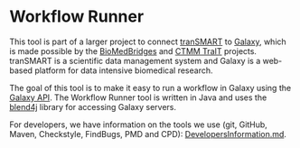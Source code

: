 # Workflow Runner


This tool is part of a larger project to connect [tranSMART](http://transmartfoundation.org/) to [Galaxy](https://usegalaxy.org/), which is made possible by the [BioMedBridges](http://www.biomedbridges.eu/) and [CTMM TraIT](http://www.ctmm-trait.nl/) projects. tranSMART is a scientific data management system and Galaxy is a web-based platform for data intensive biomedical research.

The goal of this tool is to make it easy to run a workflow in Galaxy using the [Galaxy API](https://wiki.galaxyproject.org/Events/GCC2013/TrainingDay/API). The Workflow Runner tool is written in Java and uses the [blend4j](https://github.com/jmchilton/blend4j) library for accessing Galaxy servers.

For developers, we have information on the tools we use (git, GitHub, Maven, Checkstyle, FindBugs, PMD and CPD): [DevelopersInformation.md](DevelopersInformation.md).
